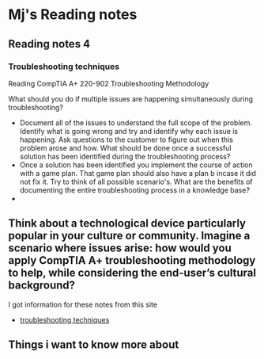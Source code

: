 # Mj's Reading notes

## Reading notes 4

### Troubleshooting techniques

Reading
CompTIA A+ 220-902 Troubleshooting Methodology

What should you do if multiple issues are happening simultaneously during troubleshooting?
- Document all of the issues to understand the full scope of the problem. Identify what is going wrong and try and identify why each issue is happening. Ask questions to the customer to figure out when this problem arose and how. 
What should be done once a successful solution has been identified during the troubleshooting process?
- Once a solution has been identified you implement the course of action with a game plan. That game plan should also have a plan b incase it did not fix it. Try to think of all possible scenario's. 
What are the benefits of documenting the entire troubleshooting process in a knowledge base?
-
Think about a technological device particularly popular in your culture or community. Imagine a scenario where issues arise: how would you apply CompTIA A+ troubleshooting methodology to help, while considering the end-user’s cultural background?
-

I got information for these notes from this site 
- [troubleshooting techniques](https://www.professormesser.com/free-a-plus-training/220-902/how-to-troubleshoot/)

## Things i want to know more about 
